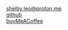 
[shelby.leo@proton.me](shelby.leo@proton.me)  
[github](https://github.com/shelby1eo)  
[buyMeACoffee](https://buymeacoffee.com/leonard.shelby)  

